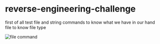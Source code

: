 # reverse-engineering-challenge

first of all test file and string commands to know what we have in our hand 
file to know file type 

![file command](https://i.ibb.co/Y2cJT4Q/command-file-test.png)
